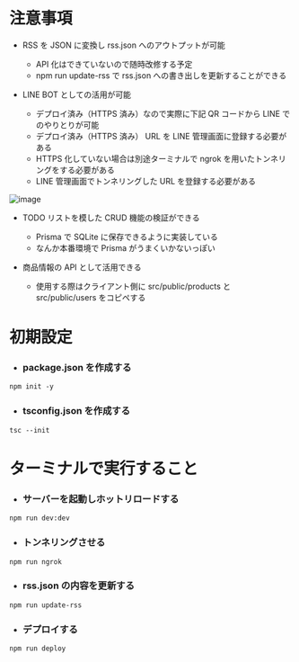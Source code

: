 # 注意事項

- RSS を JSON に変換し rss.json へのアウトプットが可能

  - API 化はできていないので随時改修する予定
  - npm run update-rss で rss.json への書き出しを更新することができる

- LINE BOT としての活用が可能

  - デプロイ済み（HTTPS 済み）なので実際に下記 QR コードから LINE でのやりとりが可能
  - デプロイ済み（HTTPS 済み） URL を LINE 管理画面に登録する必要がある
  - HTTPS 化していない場合は別途ターミナルで ngrok を用いたトンネリングをする必要がある
  - LINE 管理画面でトンネリングした URL を登録する必要がある

![image](https://user-images.githubusercontent.com/65071534/190901106-9add8217-401a-405c-b6d4-8f7e4a8da43a.png)

- TODO リストを模した CRUD 機能の検証ができる

  - Prisma で SQLite に保存できるように実装している
  - なんか本番環境で Prisma がうまくいかないっぽい

- 商品情報の API として活用できる

  - 使用する際はクライアント側に src/public/products と src/public/users をコピペする

# 初期設定

- ### package.json を作成する

```
npm init -y
```

- ### tsconfig.json を作成する

```
tsc --init
```

# ターミナルで実行すること

- ### サーバーを起動しホットリロードする

```
npm run dev:dev
```

- ### トンネリングさせる

```
npm run ngrok
```

- ### rss.json の内容を更新する

```
npm run update-rss
```

- ### デプロイする

```
npm run deploy
```
